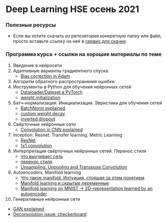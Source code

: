 #  Deep Learning HSE осень 2021


### Полезные ресурсы
* Если вы хотите скачать из репозитория конкретную папку или файл, просто вставьте ссылку на неё в [сервис для скачки](https://minhaskamal.github.io/DownGit/#/home?url=). 

### Программа курса + ссылки на хорошие материалы по теме
1. Введение в нейросети
2. Адаптивные варианты градиентного спуска
   - [Bias correction in Adam](https://www.youtube.com/watch?v=-0ZMU-gnm2g)
3. Алгоритм обратного распространения ошибки
4. Инструменты в Python для обучения нейронных сетей
   - [Dataloader/Dateset в PyTorch](https://discuss.pytorch.org/t/making-iterable-objects-using-torch-utils-data-dataloader/16681/2)
   - [weight initialization](https://www.deeplearningwizard.com/deep_learning/boosting_models_pytorch/weight_initialization_activation_functions/)
5. Батч-нормализация. Инициализация. Эвристики для обучения сетей
   - [BatchNorm explained](https://towardsdatascience.com/batch-normalization-in-3-levels-of-understanding-14c2da90a338)
   - [custom weight decay](https://raberrytv.wordpress.com/2017/10/29/pytorch-weight-decay-made-easy/)
   - [inverted dropout](https://www.coursera.org/lecture/deep-neural-network/dropout-regularization-eM33A)
6. Свёрточные нейронные сети
   - [Convolution in CNN explained](https://www.youtube.com/watch?v=KTB_OFoAQcc)
7. Inception. Resnet. Transfer learning. Metric Learning
   - [ResNet](https://towardsdatascience.com/understanding-and-visualizing-resnets-442284831be8)
   - [1x1 convolution](https://stats.stackexchange.com/questions/194142/what-does-1x1-convolution-mean-in-a-neural-network)
8. Интерпретация свёрточных нейронных сетей. Перенос стиля
   - [что выучивает сеть](https://towardsdatascience.com/understanding-your-convolution-network-with-visualizations-a4883441533b)
   - [перенос стиля](https://towardsdatascience.com/neural-style-transfer-applications-data-augmentation-43d1dc1aeecc) 
   - [Unsampling: Unpooling and Transpose Convolution](https://medium.com/jun-devpblog/dl-12-unsampling-unpooling-and-transpose-convolution-831dc53687ce)
9. Autoencoders. Manifold learning
   - [Что такое manifold. Интуиция, стоящая за этим понятием](https://bjlkeng.github.io/posts/manifolds/)
   - [Manifold learning и скрытые переменные](https://habr.com/ru/post/331500/)
   - [Manifold learning on MNIST -> 2D-representation learned by an autoencoder](https://www.kaggle.com/apapiu/manifold-learning-and-autoencoders/notebook)
10. Генеративные нейронные сети
   - [GAN explained](https://www.coursera.org/learn/build-basic-generative-adversarial-networks-gans/lecture/gIAJ0/putting-it-all-together)
   - [Deconvolution issue: checkerboard](https://distill.pub/2016/deconv-checkerboard/)

